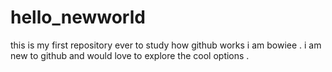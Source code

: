 # hello_newworld
this is my first repository ever to study how github works
i am bowiee . i am new to github and would love to explore the cool options .
